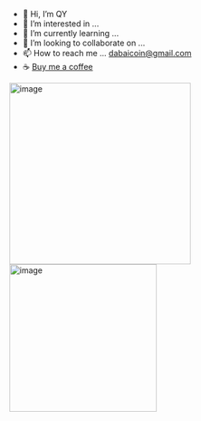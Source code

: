 - 👋 Hi, I’m QY
- 👀 I’m interested in ...
- 🌱 I’m currently learning ...
- 💞️ I’m looking to collaborate on ...
- 📫 How to reach me ... dabaicoin@gmail.com
- ☕ [Buy me a coffee](http://yaofly2012.github.io/donate/)

<img width="320" alt="image" src="https://user-images.githubusercontent.com/6823623/201507962-09961162-6210-4a57-9a63-f92d5a4a84cb.png"><img width="260" alt="image" src="https://user-images.githubusercontent.com/6823623/201508010-e02f172e-baa4-4ca2-be66-b6e5c23a42d2.png">


<!---
yaofly2012/yaofly2012 is a ✨ special ✨ repository because its `README.md` (this file) appears on your GitHub profile.
You can click the Preview link to take a look at your changes.
--->
